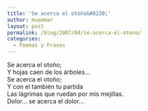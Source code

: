 ```yaml
---
title: 'Se acerca el otoño&#8230;'
author: muammar
layout: post
permalink: /blog/2007/04/se-acerca-el-otono/
categories:
  - Poemas y Frases
---
```

Se acerca el otoño;  
Y hojas caen de los árboles&#8230;  
Se acerca el otoño;  
Y con el también tu partida  
Las lágrimas que ruedan por mis mejillas.  
Dolor&#8230; se acerca el dolor&#8230;